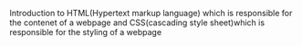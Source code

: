 Introduction to HTML(Hypertext markup language) which is responsible for the contenet of a webpage and CSS(cascading style sheet)which is responsible for the styling of a webpage
